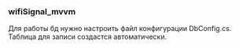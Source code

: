 ### wifiSignal_mvvm
 
Для работы бд нужно настроить файл конфигурации DbConfig.cs.
Таблица для записи создастся автоматически.
